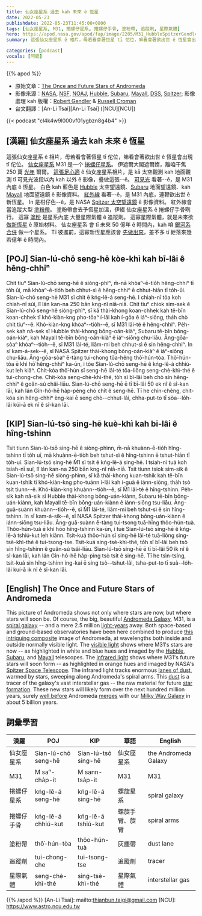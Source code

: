 ```yaml
---
title: 仙女座星系 過去 kah 未來 ê 恆星
date: 2022-05-23
publishdate: 2022-05-23T11:45:00+0800
tags: [仙女座星系, M31, 捲螺仔星系, 捲螺仔手骨, 塗粉帶, 追蹤劑, 星際氣體]
hero: https://apod.nasa.gov/apod/fap/image/2205/M31_HubbleSpitzerGendler_960.jpg
summary: 這張仙女座星系 ê 相片，毋若看會著恆星 tī 佗位，嘛看會著欲出世 ê 恆星會出現 tī 佗位。

categories: [podcast]
vocals: [阿錕]
---
```


{{% apod %}}

- 原始文章：[The Once and Future Stars of Andromeda](https://apod.nasa.gov/apod/ap220523.html)
- 影像來源：[NASA](https://www.nasa.gov/), [NSF](https://www.nsf.gov/), [NOAJ](https://www.nao.ac.jp/en/), [Hubble](https://www.nasa.gov/mission_pages/hubble/main/index.html), [Subaru](https://subarutelescope.org/en/), [Mayall](https://noirlab.edu/public/programs/kitt-peak-national-observatory/nicholas-mayall-4m-telescope/), [DSS](https://irsa.ipac.caltech.edu/data/DSS/), [Spitzer](https://www.spitzer.caltech.edu/); 影像處理 kah 版權：[Robert Gendler](http://www.robgendlerastropics.com/Biography2.html) & [Russell Croman](https://www.rc-astro.com/about.html)
- 台文翻譯：[An-Li Tsai][An-Li Tsai] ([NCU][NCU])

{{< podcast "cl4k4w9l000vf01ygbzn8g4b4" >}}

## [漢羅] 仙女座星系 過去 kah 未來 ê 恆星
這張仙女座星系 ê 相片，毋若看會著恆星 tī 佗位，嘛看會著欲出世 ê 恆星會出現 tī 佗位。
[仙女座星系][Andromeda Galaxy] M31 是一个 [捲螺仔星系][spiral galaxy]。
伊遮爾大閣遮爾媠，離咱干焦 250 萬 [光年][light-years] 爾爾。
[這張足心適][this intriguing composite] ê 仙女座星系相片，是 kā 太空觀測 kah 地面觀測 tī 可見光波段以內 kah 以外 ê 影像，疊做這張--ê。
[可見光][visible light] 看著--ê，是 M31 內底 ê 恆星。
白色 kah 藍色是 [Hubble][Hubble] 太空望遠鏡、[Subaru][Subaru] 地面望遠鏡、kah [Mayall][Mayall] 地面望遠鏡 ê 影像資料。
[紅外線][infrared light] 看著--ê，是 M31 內底，連鞭欲出世 ê 新恆星。
In 是柑仔色--ê，是 NASA [Spitzer 太空望遠鏡][Spitzer Space Telescope] ê 影像資料。
紅外線會當追蹤大型 [塗粉帶][lanes of dust t]。
塗粉帶會去予恆星加溫，伊綴 仙女座星系 ê 捲螺仔手骨咧行。
這寡 [塗粉][dust] 是星系內底 大量星際氣體 ê 追蹤劑。
這寡星際氣體，就是未來欲 [做新恆星][star formation] ê 原始材料。
仙女座星系 會 tī 未來 50 億年 ê 時間內，kah 咱 [銀河系][Milky Way Galaxy] [合併][merges] 做一个星系。
Tī 彼進前，這寡新恆星應該會 [先做出來][well before]，差不多 tī 紲落來幾若億年 ê 時間內。



## [POJ] Sian-lú-chō seng-hē kòe-khì kah bī-lâi ê hêng-chhiⁿ
Chit tiuⁿ Sian-lú-chō seng-hē ê siòng-phìⁿ, m̄-nā khòaⁿ-ē-tio̍h hêng-chhiⁿ tī to̍h ūi, mā khòaⁿ-ē-tio̍h beh chhut-sì ê hêng-chhiⁿ ē chhut-hiān tī to̍h-ūi.
Sian-lú-chō seng-hē M31 sī chi̍t ê kńg-lê-á seng-hē.
I chiah-nī tōa koh chiah-nī súi, lî lán kan-na 250 bān kng-nî niā-niā.
Chit tiuⁿ chiok sim-sek ê Sian-lú-chō seng-hē siòng-phìⁿ, sī kā thài-khong koan-chhek kah tē-bīn koan-chhek tī khó-kiàn-kng pho-tōaⁿ í-lâi kah í-gōa ê iáⁿ-siōng, tha̍h chò chit tiuⁿ--ê.
Khó-kiàn-kng khòaⁿ--tio̍h--ê, sī M31 lāi-té ê hêng-chhiⁿ.
Pe̍h-sek kah nâ-sek sī Hubble thài-khong bōng-oán-kiàⁿ, Subaru tē-bīn bōng-oán-kiàⁿ, kah Mayall tē-bīn bōng-oán-kiàⁿ ê iáⁿ-siōng chu-liāu.
Âng-gōa-sòaⁿ khòaⁿ--tio̍h--ê, sī M31 lāi-té, liâm-mi beh chhut-sì ê sin hêng-chhiⁿ.
In sī kam-á-sek--ê, sī NASA Spitzer thài-khong bōng-oán-kiàⁿ ê iáⁿ-siōng chu-liāu.
Âng-gōa-sòaⁿ ē-tàng tui-chong tōa-hêng thô͘-hún-tòa.
Thô͘-hún-tòa ē khì hō͘ hêng-chhiⁿ ka-ūn, i tòe Sian-lú-chō seng-hē ê kńg-lê-á chhiú-kut leh kiâⁿ.
Chit-kóa thô͘-hún sī seng-hē lāi-té tōa-liōng seng-chè-khì-thé ê tui-chong-che.
Chit-kóa seng-chè-khì-thé, to̍h sī bī-lâi beh chò sin hêng-chhiⁿ ê goân-sú châi-liāu.
Sian-lú-chō seng-hē ē tī bī-lâi 50 ek nî ê sî-kan lāi, kah lán Gîn-hô-hē ha̍p-pèng chò chi̍t ê seng-hē.
Tī he chìn-chêng, chit-kóa sin hêng-chhiⁿ èng-kai ē seng chò--chhut-lâi, chha-put-to tī sòa--lo̍h-lâi kúi-ā ek nî ê sî-kan lāi.

## [KIP] Sian-lú-tsō sing-hē kuè-khì kah bī-lâi ê hîng-tshinn
Tsit tiunn Sian-lú-tsō sing-hē ê siòng-phìnn, m̄-nā khuànn-ē-tio̍h hîng-tshinn tī to̍h uī, mā khuànn-ē-tio̍h beh tshut-sì ê hîng-tshinn ē tshut-hiān tī to̍h-uī.
Sian-lú-tsō sing-hē M̀1 sī tsi̍t ê kńg-lê-á sing-hē.
I tsiah-nī tuā koh tsiah-nī suí, lî lán kan-na 250 bān kng-nî niā-niā.
Tsit tiunn tsiok sim-sik ê Sian-lú-tsō sing-hē siòng-phìnn, sī kā thài-khong kuan-tshik kah tē-bīn kuan-tshik tī khó-kiàn-kng pho-tuānn í-lâi kah í-guā ê iánn-siōng, tha̍h tsò tsit tiunn--ê.
Khó-kiàn-kng khuànn--tio̍h--ê, sī M̀1 lāi-té ê hîng-tshinn.
Pe̍h-sik kah nâ-sik sī Hubble thài-khong bōng-uán-kiànn, Subaru tē-bīn bōng-uán-kiànn, kah Mayall tē-bīn bōng-uán-kiànn ê iánn-siōng tsu-liāu.
Âng-guā-suànn khuànn--tio̍h--ê, sī M̀1 lāi-té, liâm-mi beh tshut-sì ê sin hîng-tshinn.
In sī kam-á-sik--ê, sī NASA Spitzer thài-khong bōng-uán-kiànn ê iánn-siōng tsu-liāu.
Âng-guā-suànn ē-tàng tui-tsong tuā-hîng thôo-hún-tuà.
Thôo-hún-tuà ē khì hōo hîng-tshinn ka-ūn, i tuè Sian-lú-tsō sing-hē ê kńg-lê-á tshiú-kut leh kiânn.
Tsit-kuá thôo-hún sī sing-hē lāi-té tuā-liōng sing-tsè-khì-thé ê tui-tsong-tse.
Tsit-kuá sing-tsè-khì-thé, to̍h sī bī-lâi beh tsò sin hîng-tshinn ê guân-sú tsâi-liāu.
Sian-lú-tsō sing-hē ē tī bī-lâi 50 ik nî ê sî-kan lāi, kah lán Gîn-hô-hē ha̍p-pìng tsò tsi̍t ê sing-hē.
Tī he tsìn-tsîng, tsit-kuá sin hîng-tshinn ìng-kai ē sing tsò--tshut-lâi, tsha-put-to tī suà--lo̍h-lâi kuí-ā ik nî ê sî-kan lāi.

## [English] The Once and Future Stars of Andromeda
This picture of Andromeda shows not only where stars are now, but where stars will soon be.
Of course, the big, beautiful [Andromeda Galaxy][Andromeda Galaxy], M31, is a [spiral galaxy][spiral galaxy] -- and a mere 2.5 million [light-years][light-years] away.
Both space-based and ground-based observatories have been here combined to produce [this intriguing composite][this intriguing composite] image of Andromeda, at wavelengths both inside and outside normally visible light.
The [visible light][visible light] shows where M31's stars are now -- as highlighted in white and blue hues and imaged by the [Hubble][Hubble], [Subaru][Subaru], and [Mayall][Mayall] telescopes.
The [infrared light][infrared light] shows where M31's future stars will soon form -- as highlighted in orange hues and imaged by NASA's [Spitzer Space Telescope][Spitzer Space Telescope].
The infrared light tracks enormous [lanes of dust][lanes of dust e], warmed by stars, sweeping along Andromeda's spiral arms.
This [dust][dust] is a tracer of the galaxy's vast interstellar gas -- the raw material for future [star formation][star formation].
These new stars will likely form over the next hundred million years, surely [well before][well before] Andromeda [merges][merges] with our [Milky Way Galaxy][Milky Way Galaxy] in about 5 billion years.

## 詞彙學習

|漢羅|POJ|KIP|華語|English|
|-|-|-|-|-|
|仙女座星系|Sian-lú-chō seng-hē|Sian-lú-tsō sing-hē|仙女座星系|the Andromeda Galaxy|
|M31|M saⁿ-cha̍p-it|M sann-tsa̍p-it|M31|M31|
|捲螺仔星系|kńg-lê-á seng-hē|kńg-lê-á sing-hē|螺旋星系|spiral galaxy|
|捲螺仔手骨|kńg-lê-á chhiú-kut|kńg-lê-á tshiú-kut|螺旋手臂、旋臂|spiral arms|
|塗粉帶|thô͘-hún-tòa|thôo-hún-tuà|灰塵帶|dust lane|
|追蹤劑|tui-chong-che|tui-tsong-tse|追蹤劑|tracer|
|星際氣體|seng-chè-khì-thé|sing-tsè-khì-thé|星際氣體|interstellar gas|

{{% /apod %}}
[An-Li Tsai]: mailto:thianbun.taigi@gmail.com
[NCU]: https://www.astro.ncu.edu.tw


[Andromeda Galaxy]:https://en.wikipedia.org/wiki/Andromeda_Galaxy
[spiral galaxy]:https://en.wikipedia.org/wiki/Spiral_galaxy
[light-years]:https://spaceplace.nasa.gov/light-year/en/
[this intriguing composite]:http://www.robgendlerastropics.com/M31-Spitzer-New-Mouseover-M.html
[visible light]:https://science.nasa.gov/ems/09_visiblelight
[Hubble]:https://www.nasa.gov/mission_pages/hubble/about
[Subaru]:https://subarutelescope.org/en/about/
[Mayall]:https://en.wikipedia.org/wiki/Nicholas_U._Mayall_Telescope
[infrared light]:https://science.nasa.gov/ems/07_infraredwaves
[Spitzer Space Telescope]:https://www.spitzer.caltech.edu/mission/mission-overview
[lanes of dust e]:https://apod.nasa.gov/apod/ap211117.html
[lanes of dust t]:https://apod.tw/daily/20211117/
[dust]:https://apod.nasa.gov/apod/ap030706.html
[star formation]:https://science.nasa.gov/astrophysics/focus-areas/how-do-stars-form-and-evolve
[well before]:https://newtownsquarevet.com/wp-content/uploads/2014/01/Scared-cat.jpg
[merges]:https://apod.nasa.gov/apod/ap120604.html
[Milky Way Galaxy]:https://solarsystem.nasa.gov/resources/285/the-milky-way-galaxy/
